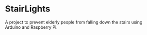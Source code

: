 # StairLights
A project to prevent elderly people from falling down the stairs using Arduino and Raspberry Pi.
